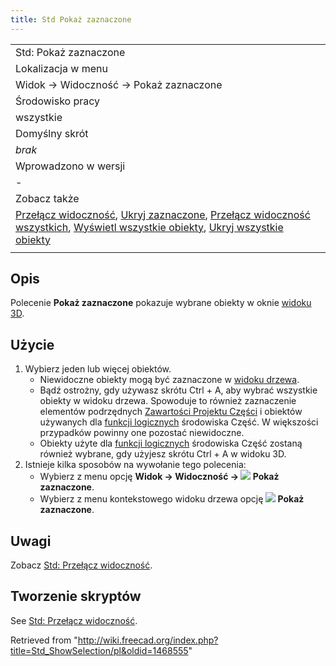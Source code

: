```yaml
---
title: Std Pokaż zaznaczone
---
```

|  |
| --- |
| Std: Pokaż zaznaczone |
| Lokalizacja w menu |
| Widok → Widoczność → Pokaż zaznaczone |
| Środowisko pracy |
| wszystkie |
| Domyślny skrót |
| *brak* |
| Wprowadzono w wersji |
| - |
| Zobacz także |
| [Przełącz widoczność](/Std_ToggleVisibility/pl "Std ToggleVisibility/pl"), [Ukryj zaznaczone](/Std_HideSelection/pl "Std HideSelection/pl"), [Przełącz widoczność wszystkich](/Std_ToggleObjects/pl "Std ToggleObjects/pl"), [Wyświetl wszystkie obiekty](/Std_ShowObjects/pl "Std ShowObjects/pl"), [Ukryj wszystkie obiekty](/Std_HideObjects/pl "Std HideObjects/pl") |
|  |

## Opis

Polecenie **Pokaż zaznaczone** pokazuje wybrane obiekty w oknie [widoku 3D](/3D_view/pl "3D view/pl").

## Użycie

1. Wybierz jeden lub więcej obiektów.
   * Niewidoczne obiekty mogą być zaznaczone w [widoku drzewa](/Tree_view/pl "Tree view/pl").
   * Bądź ostrożny, gdy używasz skrótu Ctrl + A, aby wybrać wszystkie obiekty w widoku drzewa. Spowoduje to również zaznaczenie elementów podrzędnych [Zawartości Projektu Części](/PartDesign_Body/pl "PartDesign Body/pl") i obiektów używanych dla [funkcji logicznych](/Part_Boolean/pl "Part Boolean/pl") środowiska Część. W większości przypadków powinny one pozostać niewidoczne.
   * Obiekty użyte dla [funkcji logicznych](/Part_Boolean "Part Boolean") środowiska Część zostaną również wybrane, gdy użyjesz skrótu Ctrl + A w widoku 3D.
2. Istnieje kilka sposobów na wywołanie tego polecenia:
   * Wybierz z menu opcję **Widok → Widoczność → ![](/images/Std_ShowSelection.svg) Pokaż zaznaczone**.
   * Wybierz z menu kontekstowego widoku drzewa opcję **![](/images/Std_ShowSelection.svg) Pokaż zaznaczone**.

## Uwagi

Zobacz [Std: Przełącz widoczność](/Std_ToggleVisibility/pl#Uwagi "Std ToggleVisibility/pl").

## Tworzenie skryptów

See [Std: Przełącz widoczność](/Std_ToggleVisibility/pl#Tworzenie_skryptów "Std ToggleVisibility/pl").

Retrieved from "<http://wiki.freecad.org/index.php?title=Std_ShowSelection/pl&oldid=1468555>"